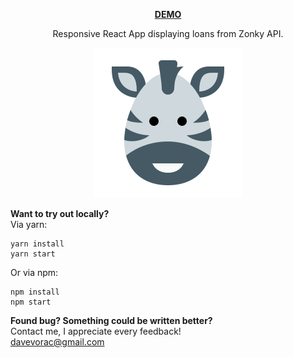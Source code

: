 **<p align="center"><a href="https://zonky-pujcky.now.sh" target="_BLANK">DEMO</a></p>**

<p align="center">Responsive React App displaying loans from Zonky API.</p>
<p align="center"><img width="240" alt="zebra icon" src="./zebra-github.png"></p>

**Want to try out locally?**
<br />
Via yarn:

```
yarn install
yarn start
```

Or via npm:

```
npm install
npm start
```

**Found bug? Something could be written better?**
<br />
Contact me, I appreciate every feedback!
<br />
<a href="mailto:davevorac@gmail.com">davevorac@gmail.com</a>
